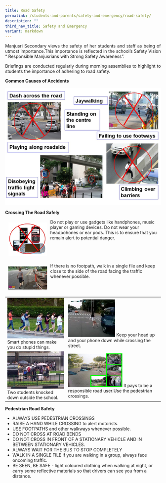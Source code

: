 ```yaml
---
title: Road Safety
permalink: /students-and-parents/safety-and-emergency/road-safety/
description: ""
third_nav_title: Safety and Emergency
variant: markdown
---
```

<p style="text-align: justify;">Manjusri Secondary views the safety of her students and staff as being of utmost importance.This importance is reflected in the school’s Safety Vision “ Responsible Manjusrians with Strong Safety Awareness”.</p>

<p style="text-align: justify;">Briefings are conducted regularly during morning assemblies to highlight to students the importance of adhering to road safety.</p>

**Common Causes of Accidents**

![](/images/Students%20and%20Parents/Safety%20and%20Emergency/Road%20safety/safe1.jpg)

**Crossing The Road Safely**

<img src="/images/Students%20and%20Parents/Safety%20and%20Emergency/Road%20safety/safe1b.jpg" style="width:25%; float:left; padding:10px">Do not play or use gadgets like handphones, music player or gaming devices. Do not wear your headpohones or ear pods. This is to ensure that you remain alert to potential danger. <br clear="left">



<img src="/images/Students%20and%20Parents/Safety%20and%20Emergency/Road%20safety/safe1c.jpg" style="width:25%; float:left; padding:10px">If there is no footpath, walk in a single file and keep close to the side of the road facing the traffic whenever possible.<br clear="left">


|   |   |
|---|---|
|  ![](/images/Students%20and%20Parents/Safety%20and%20Emergency/Road%20safety/safe3a.jpg)  Smart phones can make you do stupid things.	 | <img src="/images/Students%20and%20Parents/Safety%20and%20Emergency/Road%20safety/safe3b.jpg" style="width:52%"> Keep your head up and your phone down while crossing the street. |
|  ![](/images/Students%20and%20Parents/Safety%20and%20Emergency/Road%20safety/safe4.jpg)  Two students knocked down outside the school.	  | <img src="/images/Students%20and%20Parents/Safety%20and%20Emergency/Road%20safety/safe5.jpg" style="width:60%"> It pays to be a responsible road user.Use the pedestrian crossings. |

**Pedestrian Road Safety**

*   ALWAYS USE PEDESTRIAN CROSSINGS
*   RAISE A HAND WHILE CROSSING to alert motorists.
*   USE FOOTPATHS and other walkways whenever possible.
*   DO NOT CROSS AT ROAD BENDS
*   DO NOT CROSS IN FRONT OF A STATIONARY VEHICLE AND IN BETWEEN STATIONARY VEHICLES.
*   ALWAYS WAIT FOR THE BUS TO STOP COMPLETELY
*   WALK IN A SINGLE FILE if you are walking in a group, always face oncoming traffic.
*   BE SEEN, BE SAFE - light coloured clothing when walking at night, or carry some reflective materials so that drivers can see you from a distance.